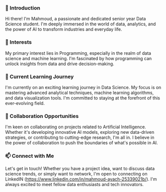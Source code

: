 ### 👋 Introduction
Hi there! I'm Mahmoud, a passionate and dedicated senior year Data Science student. I'm deeply immersed in the world of data, analytics, and the power of AI to transform industries and everyday life.

### 👀 Interests
My primary interest lies in Programming, especially in the realm of data science and machine learning. I'm fascinated by how programming can unlock insights from data and drive decision-making.

### 🌱 Current Learning Journey
I'm currently on an exciting learning journey in Data Science. My focus is on mastering advanced analytical techniques, machine learning algorithms, and data visualization tools. I'm committed to staying at the forefront of this ever-evolving field.

### 💞️ Collaboration Opportunities
I'm keen on collaborating on projects related to Artificial Intelligence. Whether it's developing innovative AI models, exploring new data-driven strategies, or contributing to cutting-edge research, I'm all in. I believe in the power of collaboration to push the boundaries of what's possible in AI.

### 📫 Connect with Me
Let's get in touch! Whether you have a project idea, want to discuss data science trends, or simply want to network, I'm open to connecting on LinkedIN (https://www.linkedin.com/in/mahmoud-ayach-25339021b/). I'm always excited to meet fellow data enthusiasts and tech innovators.
